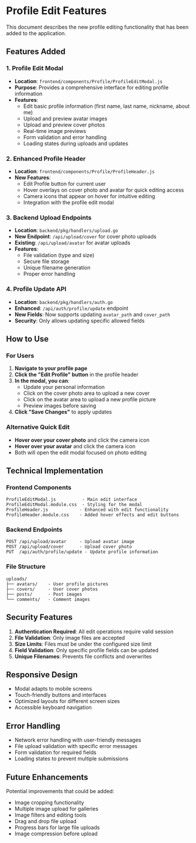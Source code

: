 # Profile Edit Features

This document describes the new profile editing functionality that has been added to the application.

## Features Added

### 1. Profile Edit Modal
- **Location**: `frontend/components/Profile/ProfileEditModal.js`
- **Purpose**: Provides a comprehensive interface for editing profile information
- **Features**:
  - Edit basic profile information (first name, last name, nickname, about me)
  - Upload and preview avatar images
  - Upload and preview cover photos
  - Real-time image previews
  - Form validation and error handling
  - Loading states during uploads and updates

### 2. Enhanced Profile Header
- **Location**: `frontend/components/Profile/ProfileHeader.js`
- **New Features**:
  - Edit Profile button for current user
  - Hover overlays on cover photo and avatar for quick editing access
  - Camera icons that appear on hover for intuitive editing
  - Integration with the profile edit modal

### 3. Backend Upload Endpoints
- **Location**: `backend/pkg/handlers/upload.go`
- **New Endpoint**: `/api/upload/cover` for cover photo uploads
- **Existing**: `/api/upload/avatar` for avatar uploads
- **Features**:
  - File validation (type and size)
  - Secure file storage
  - Unique filename generation
  - Proper error handling

### 4. Profile Update API
- **Location**: `backend/pkg/handlers/auth.go`
- **Enhanced**: `/api/auth/profile/update` endpoint
- **New Fields**: Now supports updating `avatar_path` and `cover_path`
- **Security**: Only allows updating specific allowed fields

## How to Use

### For Users
1. **Navigate to your profile page**
2. **Click the "Edit Profile" button** in the profile header
3. **In the modal, you can**:
   - Update your personal information
   - Click on the cover photo area to upload a new cover
   - Click on the avatar area to upload a new profile picture
   - Preview images before saving
4. **Click "Save Changes"** to apply updates

### Alternative Quick Edit
- **Hover over your cover photo** and click the camera icon
- **Hover over your avatar** and click the camera icon
- Both will open the edit modal focused on photo editing

## Technical Implementation

### Frontend Components
```
ProfileEditModal.js          - Main edit interface
ProfileEditModal.module.css  - Styling for the modal
ProfileHeader.js            - Enhanced with edit functionality
ProfileHeader.module.css    - Added hover effects and edit buttons
```

### Backend Endpoints
```
POST /api/upload/avatar     - Upload avatar image
POST /api/upload/cover      - Upload cover photo
PUT  /api/auth/profile/update - Update profile information
```

### File Structure
```
uploads/
├── avatars/    - User profile pictures
├── covers/     - User cover photos
├── posts/      - Post images
└── comments/   - Comment images
```

## Security Features

1. **Authentication Required**: All edit operations require valid session
2. **File Validation**: Only image files are accepted
3. **Size Limits**: Files must be under the configured size limit
4. **Field Validation**: Only specific profile fields can be updated
5. **Unique Filenames**: Prevents file conflicts and overwrites

## Responsive Design

- Modal adapts to mobile screens
- Touch-friendly buttons and interfaces
- Optimized layouts for different screen sizes
- Accessible keyboard navigation

## Error Handling

- Network error handling with user-friendly messages
- File upload validation with specific error messages
- Form validation for required fields
- Loading states to prevent multiple submissions

## Future Enhancements

Potential improvements that could be added:
- Image cropping functionality
- Multiple image upload for galleries
- Image filters and editing tools
- Drag and drop file upload
- Progress bars for large file uploads
- Image compression before upload
